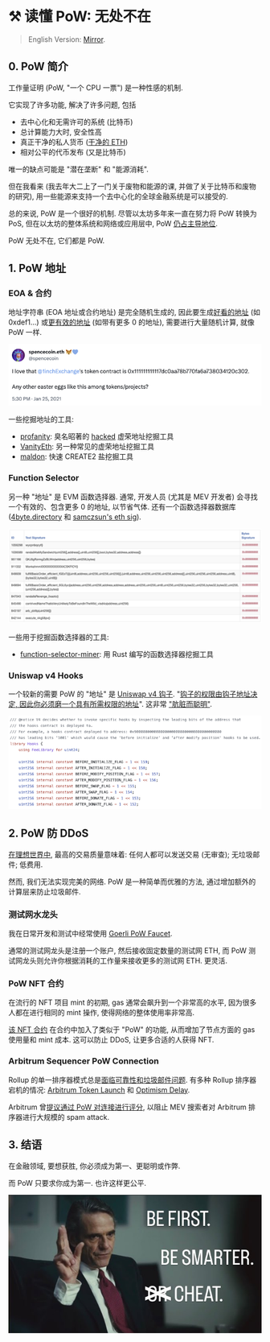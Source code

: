 # ⚒️ 读懂 PoW: 无处不在

> English Version: [Mirror](https://mirror.xyz/msfew.eth/xXnAvKq5WNI1VCA2uqwAdeOcLI-1e1WmwyibtNSZ5rI).

## 0. PoW 简介

工作量证明 (PoW, "一个 CPU 一票") 是一种性感的机制.

它实现了许多功能, 解决了许多问题, 包括

- 去中心化和无需许可的系统 (比特币)
- 总计算能力大时, 安全性高
- 真正干净的私人货币 ([干净的 ETH](https://twitter.com/_hrkrshnn/status/1667874271064989698))
- 相对公平的代币发布 (又是比特币)

唯一的缺点可能是 "潜在垄断" 和 "能源消耗".

但在我看来 (我去年大二上了一门关于废物和能源的课, 并做了关于比特币和废物的研究), 用一些能源来支持一个去中心化的全球金融系统是可以接受的.

总的来说, PoW 是一个很好的机制. 尽管以太坊多年来一直在努力将 PoW 转换为 PoS, 但在以太坊的整体系统和网络或应用层中, PoW [仍占主导地位](https://twitter.com/FrankieIsLost/status/1677012421779787777).

PoW 无处不在, 它们都是 PoW.

## 1. PoW 地址

### EOA & 合约

地址字符串 (EOA 地址或合约地址) 是完全随机生成的, 因此要生成[好看的地址](https://twitter.com/spencecoin/status/1353878002405314560) (如 0xdef1...) 或[更有效的地址](https://medium.com/coinmonks/on-efficient-ethereum-addresses-3fef0596e263) (如带有更多 0 的地址), 需要进行大量随机计算, 就像 PoW 一样.

![](/img/pow/1inch.png)

一些挖掘地址的工具:

- [profanity](https://github.com/johguse/profanity): 臭名昭著的 [hacked](https://twitter.com/0xtuba/status/1572153573605281792) 虚荣地址挖掘工具
- [VanityEth](https://github.com/MyEtherWallet/VanityEth): 另一种常见的虚荣地址挖掘工具
- [maldon](https://github.com/flood-protocol/maldon): 快速 CREATE2 盐挖掘工具

### Function Selector

另一种 "地址" 是 EVM 函数选择器. 通常, 开发人员 (尤其是 MEV 开发者) 会寻找一个有效的、包含更多 0 的地址, 以节省气体. 还有一个函数选择器数据库 ([4byte.directory](https://www.4byte.directory/) 和 [samczsun's eth sig](https://sig.eth.samczsun.com/reference)).

![](/img/pow/selector.png)

一些用于挖掘函数选择器的工具:

- [function-selector-miner](https://github.com/kadenzipfel/function-selector-miner): 用 Rust 编写的函数选择器挖掘工具

### Uniswap v4 Hooks

一个较新的需要 PoW 的 "地址" 是 [Uniswap v4 钩子](https://twitter.com/bantg/status/1668964281277136898). "[钩子的权限由钩子地址决定, 因此你必须磨一个具有所需权限的地址](https://twitter.com/danrobinson/status/1677017661463748608)". 这非常 ["肮脏而聪明"](https://twitter.com/tarunchitra/status/1668990813823533063).

![](/img/pow/hooks.png)

## 2. PoW 防 DDoS

[在理想世界中](https://twitter.com/0xmisaka/status/1511370037306834954), 最高的交易质量意味着: 任何人都可以发送交易 (无审查); 无垃圾邮件; 低费用.

然而, 我们无法实现完美的网络. PoW 是一种简单而优雅的方法, 通过增加额外的计算层来防止垃圾邮件.

### 测试网水龙头

我在日常开发和测试中经常使用 [Goerli PoW Faucet](https://goerli-faucet.pk910.de/).

通常的测试网龙头是注册一个账户, 然后接收固定数量的测试网 ETH, 而 PoW 测试网龙头则允许你根据消耗的工作量来接收更多的测试网 ETH. 更灵活.

### PoW NFT 合约

在流行的 NFT 项目 mint 的初期, gas 通常会飙升到一个非常高的水平, 因为很多人都在进行相同的 mint 操作, 使得网络的整体使用率非常高.

[该 NFT 合约](https://twitter.com/0xCygaar/status/1676699126682075136) 在合约中加入了类似于 "PoW" 的功能, 从而增加了节点方面的 gas 使用量和 mint 成本. 这可以防止 DDoS, 让更多合适的人获得 NFT.

### Arbitrum Sequencer PoW Connection

Rollup 的单一排序器模式总是[面临可靠性和垃圾邮件问题](https://twitter.com/kelvinfichter/status/1643056460836794373). 有多种 Rollup 排序器宕机的情况: [Arbitrum Token Launch](https://twitter.com/kevinsekniqi/status/1638900081339293697) 和 [Optimism Delay](https://github.com/ethereum-optimism/optimism/blob/develop/technical-documents/postmortems/2023-04-26-transaction-delays.md).

Arbitrum 曾[提议通过 PoW 对连接进行评分](https://research.arbitrum.io/t/thoughts-on-arbitrums-proposal-to-score-connections-by-pow/8121), 以阻止 MEV 搜索者对 Arbitrum 排序器进行大规模的 spam attack.

## 3. 结语

在金融领域, 要想获胜, 你必须成为第一、更聪明或作弊.

而 PoW 只要求你成为第一. 也许这样更公平.

![](/img/pow/cheat.png)
